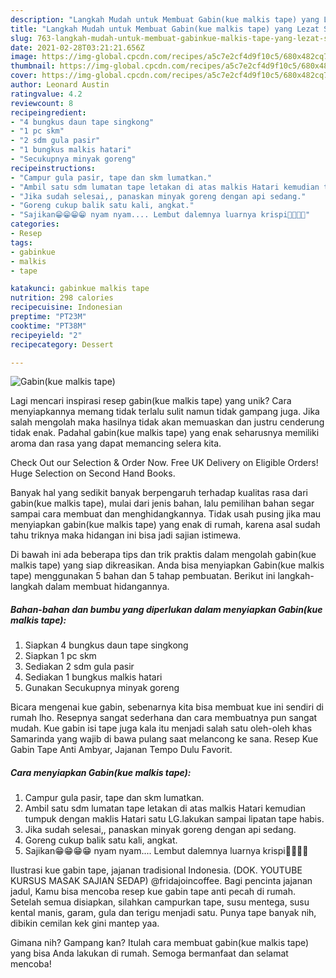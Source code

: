 ```yaml
---
description: "Langkah Mudah untuk Membuat Gabin(kue malkis tape) yang Lezat Sekali"
title: "Langkah Mudah untuk Membuat Gabin(kue malkis tape) yang Lezat Sekali"
slug: 763-langkah-mudah-untuk-membuat-gabinkue-malkis-tape-yang-lezat-sekali
date: 2021-02-28T03:21:21.656Z
image: https://img-global.cpcdn.com/recipes/a5c7e2cf4d9f10c5/680x482cq70/gabinkue-malkis-tape-foto-resep-utama.jpg
thumbnail: https://img-global.cpcdn.com/recipes/a5c7e2cf4d9f10c5/680x482cq70/gabinkue-malkis-tape-foto-resep-utama.jpg
cover: https://img-global.cpcdn.com/recipes/a5c7e2cf4d9f10c5/680x482cq70/gabinkue-malkis-tape-foto-resep-utama.jpg
author: Leonard Austin
ratingvalue: 4.2
reviewcount: 8
recipeingredient:
- "4 bungkus daun tape singkong"
- "1 pc skm"
- "2 sdm gula pasir"
- "1 bungkus malkis hatari"
- "Secukupnya minyak goreng"
recipeinstructions:
- "Campur gula pasir, tape dan skm lumatkan."
- "Ambil satu sdm lumatan tape letakan di atas malkis Hatari kemudian tumpuk dengan maklis Hatari satu LG.lakukan sampai lipatan tape habis."
- "Jika sudah selesai,, panaskan minyak goreng dengan api sedang."
- "Goreng cukup balik satu kali, angkat."
- "Sajikan😁😁😁😁 nyam nyam.... Lembut dalemnya luarnya krispi🤣😁😁😁"
categories:
- Resep
tags:
- gabinkue
- malkis
- tape

katakunci: gabinkue malkis tape 
nutrition: 298 calories
recipecuisine: Indonesian
preptime: "PT23M"
cooktime: "PT38M"
recipeyield: "2"
recipecategory: Dessert

---
```



![Gabin(kue malkis tape)](https://img-global.cpcdn.com/recipes/a5c7e2cf4d9f10c5/680x482cq70/gabinkue-malkis-tape-foto-resep-utama.jpg)

Lagi mencari inspirasi resep gabin(kue malkis tape) yang unik? Cara menyiapkannya memang tidak terlalu sulit namun tidak gampang juga. Jika salah mengolah maka hasilnya tidak akan memuaskan dan justru cenderung tidak enak. Padahal gabin(kue malkis tape) yang enak seharusnya memiliki aroma dan rasa yang dapat memancing selera kita.

Check Out our Selection &amp; Order Now. Free UK Delivery on Eligible Orders! Huge Selection on Second Hand Books.

Banyak hal yang sedikit banyak berpengaruh terhadap kualitas rasa dari gabin(kue malkis tape), mulai dari jenis bahan, lalu pemilihan bahan segar sampai cara membuat dan menghidangkannya. Tidak usah pusing jika mau menyiapkan gabin(kue malkis tape) yang enak di rumah, karena asal sudah tahu triknya maka hidangan ini bisa jadi sajian istimewa.


Di bawah ini ada beberapa tips dan trik praktis dalam mengolah gabin(kue malkis tape) yang siap dikreasikan. Anda bisa menyiapkan Gabin(kue malkis tape) menggunakan 5 bahan dan 5 tahap pembuatan. Berikut ini langkah-langkah dalam membuat hidangannya.

<!--inarticleads1-->

##### Bahan-bahan dan bumbu yang diperlukan dalam menyiapkan Gabin(kue malkis tape):

1. Siapkan 4 bungkus daun tape singkong
1. Siapkan 1 pc skm
1. Sediakan 2 sdm gula pasir
1. Sediakan 1 bungkus malkis hatari
1. Gunakan Secukupnya minyak goreng


Bicara mengenai kue gabin, sebenarnya kita bisa membuat kue ini sendiri di rumah lho. Resepnya sangat sederhana dan cara membuatnya pun sangat mudah. Kue gabin isi tape juga kala itu menjadi salah satu oleh-oleh khas Samarinda yang wajib di bawa pulang saat melancong ke sana. Resep Kue Gabin Tape Anti Ambyar, Jajanan Tempo Dulu Favorit. 

<!--inarticleads2-->

##### Cara menyiapkan Gabin(kue malkis tape):

1. Campur gula pasir, tape dan skm lumatkan.
1. Ambil satu sdm lumatan tape letakan di atas malkis Hatari kemudian tumpuk dengan maklis Hatari satu LG.lakukan sampai lipatan tape habis.
1. Jika sudah selesai,, panaskan minyak goreng dengan api sedang.
1. Goreng cukup balik satu kali, angkat.
1. Sajikan😁😁😁😁 nyam nyam.... Lembut dalemnya luarnya krispi🤣😁😁😁


Ilustrasi kue gabin tape, jajanan tradisional Indonesia. (DOK. YOUTUBE KURSUS MASAK SAJIAN SEDAP) @fridajoincoffee. Bagi pencinta jajanan jadul, Kamu bisa mencoba resep kue gabin tape anti pecah di rumah. Setelah semua disiapkan, silahkan campurkan tape, susu mentega, susu kental manis, garam, gula dan terigu menjadi satu. Punya tape banyak nih, dibikin cemilan kek gini mantep yaa. 

Gimana nih? Gampang kan? Itulah cara membuat gabin(kue malkis tape) yang bisa Anda lakukan di rumah. Semoga bermanfaat dan selamat mencoba!
